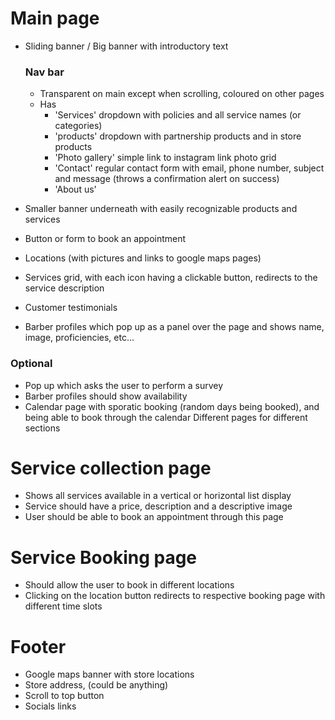 # Main page 
- Sliding banner / Big banner with introductory text 

    ### Nav bar 
    - Transparent on main except when scrolling, coloured on other pages 
    - Has 
        - 'Services' dropdown with policies and all service names (or categories)
        - 'products' dropdown with partnership products and in store products
        - 'Photo gallery' simple link to instagram link photo grid  
        - 'Contact' regular contact form with email, phone number, subject and message (throws a confirmation alert on success)
        - 'About us' 
- Smaller banner underneath with easily recognizable products and services 
- Button or form to book an appointment 
- Locations (with pictures and links to google maps pages)
- Services grid, with each icon having a clickable button, redirects to the service description 
- Customer testimonials 
- Barber profiles which pop up as a panel over the page and shows name, image, proficiencies, etc...

### Optional 
- Pop up which asks the user to perform a survey
-  Barber profiles should show availability 
- Calendar page with sporatic booking (random days being booked), and being able to book through the calendar 
Different pages for different sections 

# Service collection page 
- Shows all services available in a vertical or horizontal list display 
- Service should have a price, description and a descriptive image
- User should be able to book an appointment through this page 

# Service Booking page 
- Should allow the user to book in different locations
- Clicking on the location button redirects to respective booking page with different time slots

# Footer 
- Google maps banner with store locations
- Store address, (could be anything)
- Scroll to top button
- Socials links